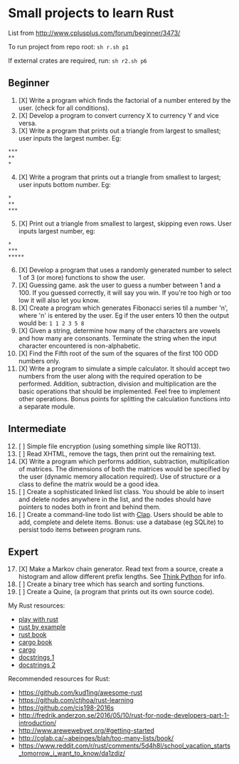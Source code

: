 # Small projects to learn Rust

List from http://www.cplusplus.com/forum/beginner/3473/

To run project from repo root: `sh r.sh p1`

If external crates are required, run: `sh r2.sh p6`

## Beginner

1. [X] Write a program which finds the factorial of a number entered by the user. (check for all conditions).
2. [X] Develop a program to convert currency X to currency Y and vice versa.
3. [X] Write a program that prints out a triangle from largest to smallest; user inputs the largest number. Eg:

```
***
**
*
```

4. [X] Write a program that prints out a triangle from smallest to largest; user inputs bottom number. Eg:

```
*
**
***
```

5. [X] Print out a triangle from smallest to largest, skipping even rows. User inputs largest number, eg:

```
*
***
*****
```

6. [X] Develop a program that uses a randomly generated number to select 1 of 3 (or more) functions to show the user.
7. [X] Guessing game. ask the user to guess a number between 1 and a 100. If you guessed correctly, it will say you win. If you're too high or too low it will also let you know.
8. [X] Create a program which generates Fibonacci series til a number 'n', where 'n' is entered by the user. Eg if the user enters 10 then the output would be: `1 1 2 3 5 8`
9. [X] Given a string, determine how many of the characters are vowels and how many are consonants. Terminate the string when the input character encountered is non-alphabetic.
10. [X] Find the Fifth root of the sum of the squares of the first 100 ODD numbers only.
11. [X] Write a program to simulate a simple calculator. It should accept two numbers from the user along with the required operation to be performed. Addition, subtraction, division and multiplication are the basic operations that should be implemented. Feel free to implement other operations. Bonus points for splitting the calculation functions into a separate module.

## Intermediate

12. [ ] Simple file encryption (using something simple like ROT13).
13. [ ] Read XHTML, remove the tags, then print out the remaining text.
14. [X] Write a program which performs addition, subtraction, multiplication of matrices. The dimensions of both the matrices would be specified by the user (dynamic memory allocation required). Use of structure or a class to define the matrix would be a good idea.
15. [ ] Create a sophisticated linked list class. You should be able to insert and delete nodes anywhere in the list, and the nodes should have pointers to nodes both in front and behind them.
16. [ ] Create a command-line todo list with [Clap](https://crates.io/crates/clap). Users should be able to add, complete and delete items. Bonus: use a database (eg SQLite) to persist todo items between program runs.

## Expert

17. [X] Make a Markov chain generator. Read text from a source, create a histogram and allow different prefix lengths. See [Think Python](http://greenteapress.com/thinkpython2/html/thinkpython2014.html#sec159) for info.
18. [ ] Create a binary tree which has search and sorting functions.
19. [ ] Create a Quine, (a program that prints out its own source code).

My Rust resources:
- [play with rust](https://play.rust-lang.org/)
- [rust by example](https://doc.rust-lang.org/stable/rust-by-example/)
- [rust book](https://doc.rust-lang.org/book/)
- [cargo book](https://doc.rust-lang.org/cargo/)
- [cargo](https://crates.io/)
- [docstrings 1](https://deterministic.space/machine-readable-inline-markdown-code-cocumentation.html)
- [docstrings 2](https://docs.rs/docstrings/0.1.1/docstrings/)

Recommended resources for Rust:
- https://github.com/kud1ing/awesome-rust
- https://github.com/ctjhoa/rust-learning
- https://github.com/cis198-2016s
- http://fredrik.anderzon.se/2016/05/10/rust-for-node-developers-part-1-introduction/
- http://www.arewewebyet.org/#getting-started
- http://cglab.ca/~abeinges/blah/too-many-lists/book/
- https://www.reddit.com/r/rust/comments/5d4h8l/school_vacation_starts_tomorrow_i_want_to_know/da1zdiz/
